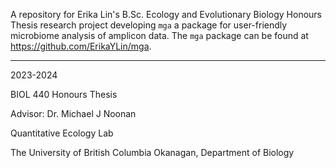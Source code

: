 A repository for Erika Lin's B.Sc. Ecology and Evolutionary Biology Honours Thesis research project developing `mga` a package for user-friendly microbiome analysis of amplicon data. The `mga` package can be found at https://github.com/ErikaYLin/mga.

---

2023-2024

BIOL 440 Honours Thesis

Advisor: Dr. Michael J Noonan

Quantitative Ecology Lab

The University of British Columbia Okanagan, Department of Biology
